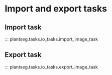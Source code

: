 # Import and export tasks

## Import task

::: plantseg.tasks.io_tasks.import_image_task

## Export task

::: plantseg.tasks.io_tasks.export_image_task
